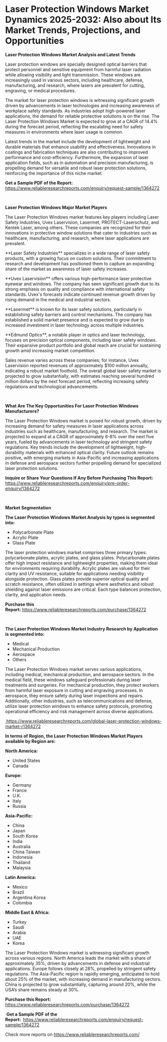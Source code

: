 <p><h1>Laser Protection Windows Market Dynamics 2025-2032: Also about Its Market Trends, Projections, and Opportunities</h1></p><p><strong>Laser Protection Windows Market Analysis and Latest Trends</strong></p>
<p><p>Laser protection windows are specially designed optical barriers that protect personnel and sensitive equipment from harmful laser radiation while allowing visibility and light transmission. These windows are increasingly used in various sectors, including healthcare, defense, manufacturing, and research, where lasers are prevalent for cutting, engraving, or medical procedures.</p><p>The market for laser protection windows is witnessing significant growth driven by advancements in laser technologies and increasing awareness of workplace safety standards. As industries adopt high-powered laser applications, the demand for reliable protective solutions is on the rise. The Laser Protection Windows Market is expected to grow at a CAGR of 14.4% during the forecast period, reflecting the escalating need for safety measures in environments where laser usage is common.</p><p>Latest trends in the market include the development of lightweight and durable materials that enhance usability and effectiveness. Innovations in coatings and fabrication techniques are also contributing to improved performance and cost-efficiency. Furthermore, the expansion of laser application fields, such as in automation and precision manufacturing, is propelling demand for versatile and robust laser protection solutions, reinforcing the importance of this niche market.</p></p>
<p><strong>Get a Sample PDF of the Report:&nbsp;</strong> <a href="https://www.reliableresearchreports.com/enquiry/request-sample/1364272?utm_campaign=2205&utm_medium=2&utm_source=Github&utm_content=ia&utm_term=03022025&utm_id=laser-protection-windows">https://www.reliableresearchreports.com/enquiry/request-sample/1364272</a></p>
<p>&nbsp;</p>
<p><strong>Laser Protection Windows Major Market Players</strong></p>
<p><p>The Laser Protection Windows market features key players including Laser Safety Industries, Uvex Laservision, Lasermet, PROTECT-Laserschutz, and Kentek Laser, among others. These companies are recognized for their innovations in protective window solutions that cater to industries such as healthcare, manufacturing, and research, where laser applications are prevalent.</p><p>**Laser Safety Industries** specializes in a wide range of laser safety products, with a growing focus on custom solutions. Their commitment to research and development has positioned them to capture an expanding share of the market as awareness of laser safety increases.</p><p>**Uvex Laservision** offers various high-performance laser protective eyewear and windows. The company has seen significant growth due to its strong emphasis on quality and compliance with international safety standards. Uvex's forecasts indicate continued revenue growth driven by rising demand in the medical and industrial sectors.</p><p>**Lasermet** is known for its laser safety solutions, particularly in establishing safety barriers and control mechanisms. The company has established a solid market presence and is expected to grow due to increased investment in laser technology across multiple industries.</p><p>**Edmund Optics**, a notable player in optics and laser technology, focuses on precision optical components, including laser safety windows. Their expansive product portfolio and global reach are crucial for sustaining growth amid increasing market competition.</p><p>Sales revenue varies across these companies; for instance, Uvex Laservision reported revenues of approximately $100 million annually, indicating a robust market foothold. The overall global laser safety market is projected to grow substantially, with estimates reaching several hundred million dollars by the next forecast period, reflecting increasing safety regulations and technological advancements.</p></p>
<p>&nbsp;</p>
<p><strong>What Are The Key Opportunities For Laser Protection Windows Manufacturers?</strong></p>
<p><p>The Laser Protection Windows market is poised for robust growth, driven by increasing demand for safety measures in laser applications across industries such as healthcare, manufacturing, and research. The market is projected to expand at a CAGR of approximately 6-8% over the next five years, fueled by advancements in laser technology and stringent safety regulations. Key trends include the development of lightweight, high-durability materials with enhanced optical clarity. Future outlook remains positive, with emerging markets in Asia-Pacific and increasing applications in defense and aerospace sectors further propelling demand for specialized laser protection solutions.</p></p>
<p><strong>Inquire or Share Your Questions If Any Before Purchasing This Report:</strong> <a href="https://www.reliableresearchreports.com/enquiry/pre-order-enquiry/1364272?utm_campaign=2205&utm_medium=2&utm_source=Github&utm_content=ia&utm_term=03022025&utm_id=laser-protection-windows">https://www.reliableresearchreports.com/enquiry/pre-order-enquiry/1364272</a></p>
<p>&nbsp;</p>
<p><strong>Market Segmentation</strong></p>
<p><strong>The Laser Protection Windows Market Analysis by types is segmented into:</strong></p>
<p><ul><li>Polycarbonate Plate</li><li>Acrylic Plate</li><li>Glass Plate</li></ul></p>
<p><p>The laser protection windows market comprises three primary types: polycarbonate plates, acrylic plates, and glass plates. Polycarbonate plates offer high impact resistance and lightweight properties, making them ideal for environments requiring durability. Acrylic plates are valued for their clarity and UV resistance, suitable for applications needing visibility alongside protection. Glass plates provide superior optical quality and scratch resistance, often utilized in settings where aesthetics and robust shielding against laser emissions are critical. Each type balances protection, clarity, and application needs.</p></p>
<p><strong>Purchase this Report:&nbsp;</strong><a href="https://www.reliableresearchreports.com/purchase/1364272?utm_campaign=2205&utm_medium=2&utm_source=Github&utm_content=ia&utm_term=03022025&utm_id=laser-protection-windows">https://www.reliableresearchreports.com/purchase/1364272</a></p>
<p>&nbsp;</p>
<p><strong>The Laser Protection Windows Market Industry Research by Application is segmented into:</strong></p>
<p><ul><li>Medical</li><li>Mechanical Production</li><li>Aerospace</li><li>Others</li></ul></p>
<p><p>The Laser Protection Windows market serves various applications, including medical, mechanical production, and aerospace sectors. In the medical field, these windows safeguard professionals during laser treatments and surgeries. For mechanical production, they protect workers from harmful laser exposure in cutting and engraving processes. In aerospace, they ensure safety during laser inspections and repairs. Additionally, other industries, such as telecommunications and defense, utilize laser protection windows to enhance safety protocols, promoting operational efficiency and risk management across diverse applications.</p></p>
<p><a href="https://www.reliableresearchreports.com/global-laser-protection-windows-market-r1364272?utm_campaign=2205&utm_medium=2&utm_source=Github&utm_content=ia&utm_term=03022025&utm_id=laser-protection-windows">&nbsp;https://www.reliableresearchreports.com/global-laser-protection-windows-market-r1364272</a></p>
<p><strong>In terms of Region, the Laser Protection Windows Market Players available by Region are:</strong></p>
<p>
    <p> <strong> North America: </strong>
        <ul>
            <li>United States</li>
            <li>Canada</li>
        </ul>
        </p> 
    <p> <strong> Europe: </strong>
        <ul>
            <li>Germany</li>
            <li>France</li>
            <li>U.K.</li>
            <li>Italy</li>
            <li>Russia</li>
        </ul>
        </p> 
    <p> <strong> Asia-Pacific: </strong>
        <ul>
            <li>China</li>
            <li>Japan</li>
            <li>South Korea</li>
            <li>India</li>
            <li>Australia</li>
            <li>China Taiwan</li>
            <li>Indonesia</li>
            <li>Thailand</li>
            <li>Malaysia</li>
        </ul>
        </p> 
    <p> <strong> Latin America: </strong>
        <ul>
            <li>Mexico</li>
            <li>Brazil</li>
            <li>Argentina Korea</li>
            <li>Colombia</li>
        </ul>
        </p> 
    <p> <strong> Middle East & Africa: </strong>
        <ul>
            <li>Turkey</li>
            <li>Saudi</li>
            <li>Arabia</li>
            <li>UAE</li>
            <li>Korea</li>
        </ul>
    </p>
    </p>
<p><p>The Laser Protection Windows market is witnessing significant growth across various regions. North America leads the market with a share of approximately 35%, driven by advancements in defense and industrial applications. Europe follows closely at 28%, propelled by stringent safety regulations. The Asia-Pacific region is rapidly emerging, anticipated to hold about 25% of the market, with increasing demand in manufacturing sectors. China is projected to grow substantially, capturing around 20%, while the USA’s share remains steady at 30%.</p></p>
<p><strong>Purchase this Report: </strong><a href="https://www.reliableresearchreports.com/purchase/1364272?utm_campaign=2205&utm_medium=2&utm_source=Github&utm_content=ia&utm_term=03022025&utm_id=laser-protection-windows">https://www.reliableresearchreports.com/purchase/1364272</a></p>
<p>&nbsp;<strong>Get a Sample PDF of the Report:&nbsp;&nbsp;</strong><a href="https://www.reliableresearchreports.com/enquiry/request-sample/1364272?utm_campaign=2205&utm_medium=2&utm_source=Github&utm_content=ia&utm_term=03022025&utm_id=laser-protection-windows">https://www.reliableresearchreports.com/enquiry/request-sample/1364272</a></p>
<p><strong></strong></p>
<p>Check more reports on <a href="https://www.reliableresearchreports.com/?utm_campaign=2205&utm_medium=2&utm_source=Github&utm_content=ia&utm_term=03022025&utm_id=laser-protection-windows">https://www.reliableresearchreports.com/</a></p>